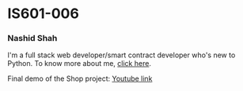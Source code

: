 # IS601-006

### Nashid Shah

I'm a full stack web developer/smart contract developer who's new to Python. To know more about me, [click here](https://nashidahmed.github.io/).

Final demo of the Shop project: [Youtube link](https://www.youtube.com/watch?v=8QxK-1GSKAY&ab_channel=NashidShah)
